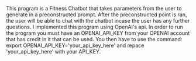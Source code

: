 This program is a Fitness Chatbot that takes parameters from the user to generate in a preconstructed prompt. 
After the preconstructed point is ran, the user will be able to chat with the chatbot incase the user has any further questions.
I implemented this program using OpenAI's api.
In order to run the program you must have an OPENAI_API_KEY from your OPENAI account that has credit in it that can be used. You then have to use the command:
export OPENAI_API_KEY='your_api_key_here'
and repace 'your_api_key_here' with your API_KEY.
